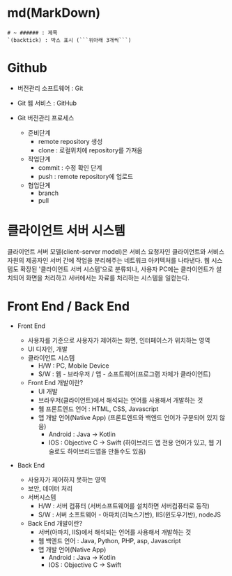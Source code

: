 # md(MarkDown)

````
# ~ ###### : 제목
`(backtick) : 박스 표시 (```위아래 3개씩```)
````

# Github

- 버전관리 소프트웨어 : Git
- Git 웹 서비스 : GitHub

- Git 버전관리 프로세스
  - 준비단계
    - remote repository 생성
    - clone : 로컬위치에 repository를 가져옴
  - 작업단계
    - commit : 수정 확인 단계
    - push : remote repository에 업로드
  - 협업단계
    - branch
    - pull

# 클라이언트 서버 시스템

클라이언트 서버 모델(client–server model)은 서비스 요청자인 클라이언트와 서비스 자원의 제공자인 서버 간에 작업을 분리해주는 네트워크 아키텍처를 나타낸다. 웹 시스템도 확장된 '클라이언트 서버 시스템'으로 분류되나, 사용자 PC에는 클라이언트가 설치되어 화면을 처리하고 서버에서는 자료를 처리하는 시스템을 일컫는다.

# Front End / Back End

- Front End

  - 사용자를 기준으로 사용자가 제어하는 화면, 인터페이스가 위치하는 영역
  - UI 디자인, 개발
  - 클라이언트 시스템
    - H/W : PC, Mobile Device
    - S/W : 웹 - 브라우저 / 앱 - 소프트웨어(프로그램 자체가 클라이언트)
  - Front End 개발이란?
    - UI 개발
    - 브라우저(클라이언트)에서 해석되는 언어를 사용해서 개발하는 것
    - 웹 프론트엔드 언어 : HTML, CSS, Javascript
    - 앱 개발 언어(Native App) (프론트엔드와 백엔드 언어가 구분되어 있지 않음)
      - Android : Java -> Kotlin
      - IOS : Objective C -> Swift
        (하이브리드 앱 전용 언어가 있고, 웹 기술로도 하이브리드앱을 만들수도 있음)

- Back End

  - 사용자가 제어하지 못하는 영역
  - 보안, 데이터 처리
  - 서버시스템
    - H/W : 서버 컴퓨터 (서버소프트웨어를 설치하면 서버컴퓨터로 동작)
    - S/W : 서버 소프트웨어 - 아파치(리눅스기반), IIS(윈도우기반), nodeJS
  - Back End 개발이란?
    - 서버(아파치, IIS)에서 해석되는 언어를 사용해서 개발하는 것
    - 웹 백엔드 언어 : Java, Python, PHP, asp, Javascript
    - 앱 개발 언어(Native App)
      - Android : Java -> Kotlin
      - IOS : Objective C -> Swift
